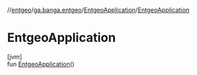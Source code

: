 //[entgeo](../../../index.md)/[ga.banga.entgeo](../index.md)/[EntgeoApplication](index.md)/[EntgeoApplication](-entgeo-application.md)

# EntgeoApplication

[jvm]\
fun [EntgeoApplication](-entgeo-application.md)()
